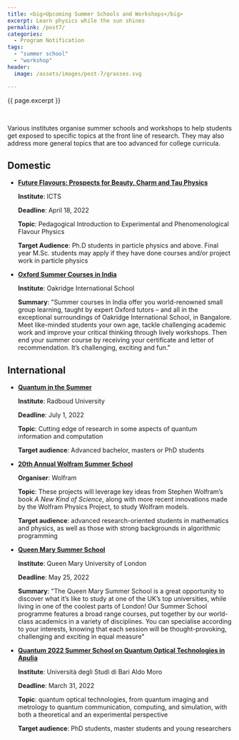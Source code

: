 ```yaml
---
title: <big>Upcoming Summer Schools and Workshops</big>
excerpt: Learn physics while the sun shines
permalink: /post7/
categories:
  - Program Notification
tags:
  - "summer school"
  - "workshop"
header:
  image: /assets/images/post-7/grasses.svg

---
```


<span class="excerpt">{{ page.excerpt }}</span>

<br>

Various institutes organise summer schools and workshops to help students get exposed to specific topics at the front line of research. They may also address more general topics that are too advanced for college curricula.

## Domestic

- [**Future Flavours: Prospects for Beauty, Charm and Tau Physics**](https://www.icts.res.in/program/ff2022)
 
  **Institute**: ICTS

  **Deadline**: April 18, 2022

  **Topic**: Pedagogical Introduction to Experimental and Phenomenological Flavour Physics

  **Target Audience**: Ph.D students in particle physics and above. Final year M.Sc. students may apply if they have done courses and/or project work in particle physics


- [**Oxford Summer Courses in India**](https://oxfordsummercourses.com/india/)

  **Institute**: Oakridge International School

  **Summary**: "Summer courses in India offer you world-renowned small group learning, taught by expert Oxford tutors – and all in the exceptional surroundings of Oakridge International School, in Bangalore. Meet like-minded students your own age, tackle challenging academic work and improve your critical thinking through lively workshops. Then end your summer course by receiving your certificate and letter of recommendation. It’s challenging, exciting and fun."

## International

- [**Quantum in the Summer**](https://www.ru.nl/radboudsummerschool/courses/2022/quantum-summer-introduction-theory-practice/)
 
  **Institute**: Radboud University

  **Deadline**: July 1, 2022

  **Topic**:  Cutting edge of research in some aspects of quantum information and computation

  **Target audience**: Advanced bachelor, masters or PhD students

- [**20th Annual Wolfram Summer School**](https://education.wolfram.com/summer-school/programs/physics/)
 
  **Organiser**: Wolfram

  **Topic**: These projects will leverage key ideas from Stephen Wolfram’s book _A New Kind of Science_, along with more recent innovations made by the Wolfram Physics Project, to study Wolfram models.

  **Target audience**: advanced research-oriented students in mathematics and physics, as well as those with strong backgrounds in algorithmic programming

- [**Queen Mary Summer School**](https://www.qmul.ac.uk/summer-school/)
 
  **Institute**: Queen Mary University of London

  **Deadline**: May 25, 2022

  **Summary**: "The Queen Mary Summer School is a great opportunity to discover what it’s like to study at one of the UK’s top universities, while living in one of the coolest parts of London! Our Summer School programme features a broad range courses, put together by our world-class academics in a variety of disciplines. You can specialise according to your interests, knowing that each session will be thought-provoking, challenging and exciting in equal measure"

- [**Quantum 2022 Summer School on Quantum Optical Technologies in Apulia**](https://agenda.infn.it/event/21449/)
 
  **Institute**: Università degli Studi di Bari Aldo Moro

  **Deadline**: March 31, 2022

  **Topic**: quantum optical technologies, from quantum imaging and metrology to quantum communication, computing, and simulation, with both a theoretical and an experimental perspective

  **Target audience**: PhD students, master students and young researchers

